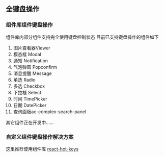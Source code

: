 ## 全键盘操作

### 组件库组件键盘操作

组件库内部分组件支持完全使用键盘控制状态
目前已支持键盘操作的组件如下

1. 图片查看器Viewer
2. 模态框 Modal
3. 通知 Notification
4. 气泡弹窗 Popconfirm
5. 消息提醒 Message
6. 单选 Radio
7. 多选 Checkbox
8. 下拉框 Select
9. 时间 TimePicker
10. 日期 DatePicker
11. 查询面板ac-complex-search-panel

其它组件正在开发中……

### 自定义组件键盘操作解决方案

这里推荐使用组件库 [react-hot-keys](https://github.com/jaywcjlove/react-hotkeys)

